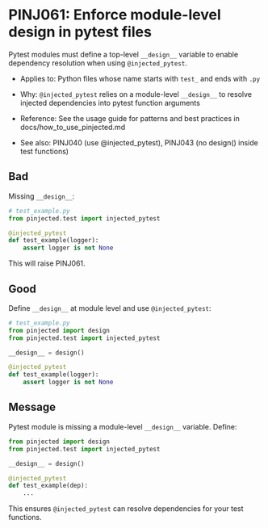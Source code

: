 # PINJ061: Enforce module-level __design__ in pytest files

Pytest modules must define a top-level `__design__` variable to enable dependency resolution when using `@injected_pytest`.

- Applies to: Python files whose name starts with `test_` and ends with `.py`
- Why: `@injected_pytest` relies on a module-level `__design__` to resolve injected dependencies into pytest function arguments
- Reference: See the usage guide for patterns and best practices in docs/how_to_use_pinjected.md

- See also: PINJ040 (use @injected_pytest), PINJ043 (no design() inside test functions)

## Bad

Missing `__design__`:

```py
# test_example.py
from pinjected.test import injected_pytest

@injected_pytest
def test_example(logger):
    assert logger is not None
```

This will raise PINJ061.

## Good

Define `__design__` at module level and use `@injected_pytest`:

```py
# test_example.py
from pinjected import design
from pinjected.test import injected_pytest

__design__ = design()

@injected_pytest
def test_example(logger):
    assert logger is not None
```

## Message

Pytest module is missing a module-level `__design__` variable. Define:

```py
from pinjected import design
from pinjected.test import injected_pytest

__design__ = design()

@injected_pytest
def test_example(dep):
    ...
```

This ensures `@injected_pytest` can resolve dependencies for your test functions.
